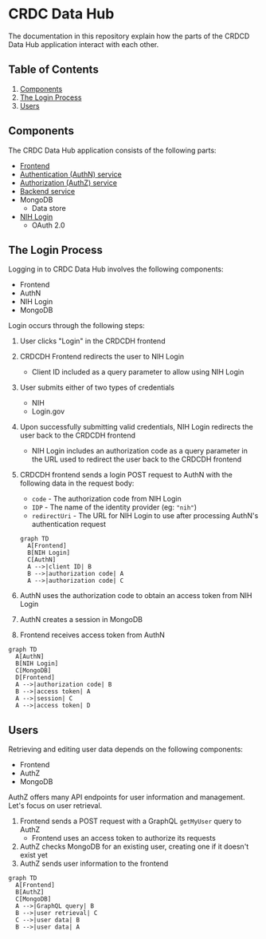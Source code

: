 # CRDC Data Hub

The documentation in this repository explain how the parts of the CRDCD Data Hub application interact with each other.

## Table of Contents

1. [Components](#components)
2. [The Login Process](#the-login-process)
3. [Users](#users)

## Components

The CRDC Data Hub application consists of the following parts:

- [Frontend](https://github.com/CBIIT/crdc-datahub-ui)
- [Authentication (AuthN) service](https://github.com/CBIIT/crdc-datahub-authn)
- [Authorization (AuthZ) service](https://github.com/CBIIT/crdc-datahub-authz)
- [Backend service](https://github.com/CBIIT/crdc-datahub-backend)
- MongoDB
  - Data store
- [NIH Login](https://auth.nih.gov/docs)
  - OAuth 2.0

## The Login Process

Logging in to CRDC Data Hub involves the following components:

- Frontend
- AuthN
- NIH Login
- MongoDB

Login occurs through the following steps:

1. User clicks "Login" in the CRDCDH frontend
2. CRDCDH Frontend redirects the user to NIH Login
    - Client ID included as a query parameter to allow using NIH Login
3. User submits either of two types of credentials
    - NIH
    - Login.gov
4. Upon successfully submitting valid credentials, NIH Login redirects the user back to the CRDCDH frontend
    - NIH Login includes an authorization code as a query parameter in the URL used to redirect the user back to the CRDCDH frontend
5. CRDCDH frontend sends a login POST request to AuthN with the following data in the request body:
    - `code` - The authorization code from NIH Login
    - `IDP` - The name of the identity provider (eg: `"nih"`)
    - `redirectUri` - The URL for NIH Login to use after processing AuthN's authentication request

    ```mermaid
    graph TD
      A[Frontend]
      B[NIH Login]
      C[AuthN]
      A -->|client ID| B
      B -->|authorization code| A
      A -->|authorization code| C
    ```

6. AuthN uses the authorization code to obtain an access token from NIH Login
7. AuthN creates a session in MongoDB
8. Frontend receives access token from AuthN

```mermaid
graph TD
  A[AuthN]
  B[NIH Login]
  C[MongoDB]
  D[Frontend]
  A -->|authorization code| B
  B -->|access token| A
  A -->|session| C
  A -->|access token| D
```

## Users

Retrieving and editing user data depends on the following components:

- Frontend
- AuthZ
- MongoDB

AuthZ offers many API endpoints for user information and management. Let's focus on user retrieval.

1. Frontend sends a POST request with a GraphQL `getMyUser` query to AuthZ
    - Frontend uses an access token to authorize its requests
2. AuthZ checks MongoDB for an existing user, creating one if it doesn't exist yet
3. AuthZ sends user information to the frontend

```mermaid
graph TD
  A[Frontend]
  B[AuthZ]
  C[MongoDB]
  A -->|GraphQL query| B
  B -->|user retrieval| C
  C -->|user data| B
  B -->|user data| A
```
